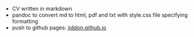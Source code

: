 - CV written in markdown
- pandoc to convert md to html, pdf and txt with style.css file specifying formatting
- push to github pages: [jiddon.github.io](jiddon.github.io)
